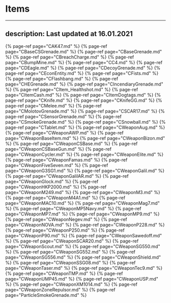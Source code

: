 # Items
---
description: Last updated at 16.01.2021
---


{% page-ref page="CAK47.md" %}
{% page-ref page="CBaseCSGrenade.md" %}
{% page-ref page="CBaseGrenade.md" %}
{% page-ref page="CBreachCharge.md" %}
{% page-ref page="CBumpMine.md" %}
{% page-ref page="CC4.md" %}
{% page-ref page="CDEagle.md" %}
{% page-ref page="CDecoyGrenade.md" %}
{% page-ref page="CEconEntity.md" %}
{% page-ref page="CFists.md" %}
{% page-ref page="CFlashbang.md" %}
{% page-ref page="CHEGrenade.md" %}
{% page-ref page="CIncendiaryGrenade.md" %}
{% page-ref page="CItem_Healthshot.md" %}
{% page-ref page="CItemCash.md" %}
{% page-ref page="CItemDogtags.md" %}
{% page-ref page="CKnife.md" %}
{% page-ref page="CKnifeGG.md" %}
{% page-ref page="CMelee.md" %}
{% page-ref page="CMolotovGrenade.md" %}
{% page-ref page="CSCAR17.md" %}
{% page-ref page="CSensorGrenade.md" %}
{% page-ref page="CSmokeGrenade.md" %}
{% page-ref page="CSnowball.md" %}
{% page-ref page="CTablet.md" %}
{% page-ref page="CWeaponAug.md" %}
{% page-ref page="CWeaponAWP.md" %}
{% page-ref page="CWeaponBaseItem.md" %}
{% page-ref page="CWeaponBizon.md" %}
{% page-ref page="CWeaponCSBase.md" %}
{% page-ref page="CWeaponCSBaseGun.md" %}
{% page-ref page="CWeaponCycler.md" %}
{% page-ref page="CWeaponElite.md" %}
{% page-ref page="CWeaponFamas.md" %}
{% page-ref page="CWeaponFiveSeven.md" %}
{% page-ref page="CWeaponG3SG1.md" %}
{% page-ref page="CWeaponGalil.md" %}
{% page-ref page="CWeaponGalilAR.md" %}
{% page-ref page="CWeaponGlock.md" %}
{% page-ref page="CWeaponHKP2000.md" %}
{% page-ref page="CWeaponM249.md" %}
{% page-ref page="CWeaponM3.md" %}
{% page-ref page="CWeaponM4A1.md" %}
{% page-ref page="CWeaponMAC10.md" %}
{% page-ref page="CWeaponMag7.md" %}
{% page-ref page="CWeaponMP5Navy.md" %}
{% page-ref page="CWeaponMP7.md" %}
{% page-ref page="CWeaponMP9.md" %}
{% page-ref page="CWeaponNegev.md" %}
{% page-ref page="CWeaponNOVA.md" %}
{% page-ref page="CWeaponP228.md" %}
{% page-ref page="CWeaponP250.md" %}
{% page-ref page="CWeaponP90.md" %}
{% page-ref page="CWeaponSawedoff.md" %}
{% page-ref page="CWeaponSCAR20.md" %}
{% page-ref page="CWeaponScout.md" %}
{% page-ref page="CWeaponSG550.md" %}
{% page-ref page="CWeaponSG552.md" %}
{% page-ref page="CWeaponSG556.md" %}
{% page-ref page="CWeaponShield.md" %}
{% page-ref page="CWeaponSSG08.md" %}
{% page-ref page="CWeaponTaser.md" %}
{% page-ref page="CWeaponTec9.md" %}
{% page-ref page="CWeaponTMP.md" %}
{% page-ref page="CWeaponUMP45.md" %}
{% page-ref page="CWeaponUSP.md" %}
{% page-ref page="CWeaponXM1014.md" %}
{% page-ref page="CWeaponZoneRepulsor.md" %}
{% page-ref page="ParticleSmokeGrenade.md" %}
